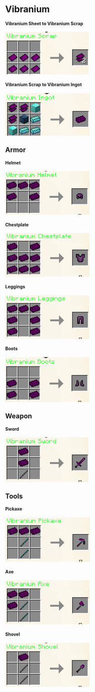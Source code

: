 # Vibranium

#### **Vibranium Sheet to Vibranium Scrap**

![](<../../.gitbook/assets/image (2) (1) (1) (1).png>)

#### **Vibranium Scrap to Vibranium Ingot**

![](<../../.gitbook/assets/image (88) (1).png>)

## Armor

#### Helmet

![](<../../.gitbook/assets/image (156) (1).png>)

#### Chestplate

![](<../../.gitbook/assets/image (176).png>)

#### Leggings

![](<../../.gitbook/assets/image (154) (1) (1).png>)

#### Boots

![](<../../.gitbook/assets/image (55).png>)

## Weapon

#### Sword

![](<../../.gitbook/assets/image (29).png>)

## Tools

#### Pickaxe

![](<../../.gitbook/assets/image (48).png>)

#### Axe

#### ![](<../../.gitbook/assets/image (69).png>)

#### Shovel

#### ![](<../../.gitbook/assets/image (151) (1).png>)
